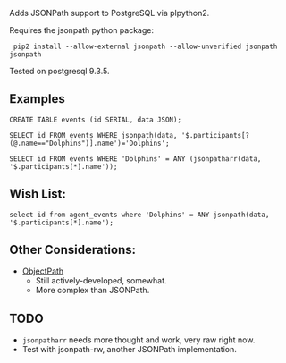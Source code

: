 Adds JSONPath support to PostgreSQL via plpython2.

Requires the jsonpath python package:

	 pip2 install --allow-external jsonpath --allow-unverified jsonpath jsonpath

Tested on postgresql 9.3.5.


## Examples

	CREATE TABLE events (id SERIAL, data JSON);

	SELECT id FROM events WHERE jsonpath(data, '$.participants[?(@.name=="Dolphins")].name')='Dolphins';

	SELECT id FROM events WHERE 'Dolphins' = ANY (jsonpatharr(data, '$.participants[*].name'));


## Wish List:

    select id from agent_events where 'Dolphins' = ANY jsonpath(data, '$.participants[*].name');


## Other Considerations:

- [ObjectPath](https://adriank.github.io/ObjectPath/)
	- Still actively-developed, somewhat.
	- More complex than JSONPath.


## TODO

- `jsonpatharr` needs more thought and work, very raw right now.
- Test with jsonpath-rw, another JSONPath implementation.
